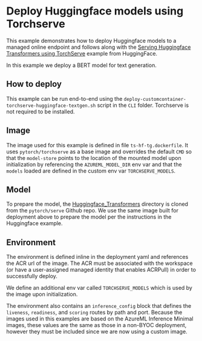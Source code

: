 # Deploy Huggingface models using Torchserve

This example demonstrates how to deploy Huggingface models to a managed online endpoint and follows along with the [Serving Huggingface Transformers using TorchServe](https://github.com/pytorch/serve/tree/master/examples/Huggingface_Transformers) example from HuggingFace. 

In this example we deploy a BERT model for text generation. 

## How to deploy

This example can be run end-to-end using the `deploy-customcontainer-torchserve-huggingface-textgen.sh` script in the `CLI` folder. Torchserve is not required to be installed. 

## Image

The image used for this example is defined in file `ts-hf-tg.dockerfile`. It uses `pytorch/torchserve` as a base image and overrides the default `CMD` so that the `model-store` points to the location of the mounted model upon initialization by referencing the `AZUREML_MODEL_DIR` env var and that the `models` loaded are defined in the custom env var `TORCHSERVE_MODELS`. 

## Model

To prepare the model, the [Huggingface_Transformers](https://github.com/pytorch/serve/tree/master/examples/Huggingface_Transformers) directory is cloned from the `pytorch/serve` Github repo. We use the same image built for deployment above to prepare the model per the instructions in the Huggingface example. 

## Environment
The environment is defined inline in the deployment yaml and references the ACR url of the image. The ACR must be associated with the workspace (or have a user-assigned managed identity that enables ACRPull) in order to successfully deploy.

We define an additional env var called `TORCHSERVE_MODELS` which is used by the image upon initialization. 

The environment also contains an `inference_config` block that defines the `liveness`, `readiness`, and `scoring` routes by path and port. Because the images used in this examples are based on the AzureML Inference Minimal images, these values are the same as those in a non-BYOC deployment, however they must be included since we are now using a custom image. 